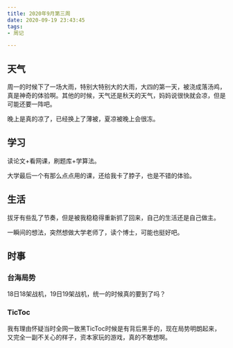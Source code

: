 ```yaml
---
title: 2020年9月第三周
date: 2020-09-19 23:43:45
tags:
- 周记

---
```


## 天气

周一的时候下了一场大雨，特别大特别大的大雨，大四的第一天，被浇成落汤鸡，真是神奇的体验啊。其他的时候，天气还是秋天的天气，妈妈说很快就会凉，但是可能还要一阵吧。

晚上是真的凉了，已经换上了薄被，夏凉被晚上会很冻。

## 学习

读论文+看网课，刷题库+学算法。

大学最后一个有那么点点用的课，还给我卡了脖子，也是不错的体验。

## 生活

拔牙有些乱了节奏，但是被我稳稳得重新抓了回来，自己的生活还是自己做主。

一瞬间的想法，突然想做大学老师了，读个博士，可能也挺好吧。

## 时事

### 台海局势

18日18架战机，19日19架战机，统一的时候真的要到了吗？

### TicToc

我有理由怀疑当时全网一致黑TicToc时候是有背后黑手的，现在局势明朗起来，又完全一副不关心的样子，资本家玩的游戏，真的不敢想啊。


